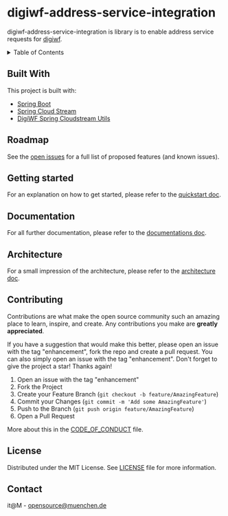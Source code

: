 # digiwf-address-service-integration

digiwf-address-service-integration is library is to enable address service requests for [digiwf](https://digiwf.oss.muenchen.de).



<!-- TABLE OF CONTENTS -->
<details>
  <summary>Table of Contents</summary>
  <ol>
    <li>
      <a href="#about-the-project">About The Project</a>
      <ul>
        <li><a href="#built-with">Built With</a></li>
      </ul>
    </li>
    <li>
      <a href="#roadmap">Roadmap</a>
    </li>
    <li>
      <a href="#getting-started">Getting Started</a>
    </li>
    <li>
      <a href="#Documentation">Documentation</a>
    </li>
    <li><a href="#contributing">Contributing</a></li>
    <li><a href="#license">License</a></li>
    <li><a href="#contact">Contact</a></li>
  </ol>
</details>


## Built With

This project is built with:

* [Spring Boot](https://spring.io/projects/spring-boot)
* [Spring Cloud Stream](https://spring.io/projects/spring-cloud-stream)
* [DigiWF Spring Cloudstream Utils](https://github.com/it-at-m/digiwf-spring-cloudstream-utils)





## Roadmap

See the [open issues](#) for a full list of proposed features (and known issues).



<!-- GETTING STARTED -->

## Getting started

For an explanation on how to get started, please refer to
the [quickstart doc](https://github.com/it-at-m/digiwf-address-service-integration/blob/dev/docs/quickstart.md).



## Documentation

For all further documentation, please refer to
the [documentations doc](https://github.com/it-at-m/digiwf-address-service-integration/blob/dev/docs/documentation.md).



## Architecture

For a small impression of the architecture, please refer to
the [architecture doc](https://github.com/it-at-m/digiwf-address-service-integration/blob/dev/docs/architecture.md).





## Contributing

Contributions are what make the open source community such an amazing place to learn, inspire, and create. Any
contributions you make are **greatly appreciated**.

If you have a suggestion that would make this better, please open an issue with the tag "enhancement", fork the repo and
create a pull request. You can also simply open an issue with the tag "enhancement". Don't forget to give the project a
star! Thanks again!

1. Open an issue with the tag "enhancement"
2. Fork the Project
3. Create your Feature Branch (`git checkout -b feature/AmazingFeature`)
4. Commit your Changes (`git commit -m 'Add some AmazingFeature'`)
5. Push to the Branch (`git push origin feature/AmazingFeature`)
6. Open a Pull Request

More about this in the [CODE_OF_CONDUCT](/CODE_OF_CONDUCT.md) file.






## License

Distributed under the MIT License. See [LICENSE](LICENSE) file for more information.






## Contact

it@M - opensource@muenchen.de



